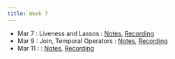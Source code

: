 ```yaml
---
title: Week 7
---
```


- Mar 7 : Liveness and Lassos : [Notes](https://hackmd.io/@lfs/Hk8NnifZ9), [Recording](https://brown.hosted.panopto.com/Panopto/Pages/Viewer.aspx?id=34419976-5b79-48a0-9186-ae2900f6452f)
- Mar 9 : Join, Temporal Operators : [Notes](https://hackmd.io/@lfs/BklLh8rb9), [Recording](https://brown.hosted.panopto.com/Panopto/Pages/Viewer.aspx?id=2801c9d9-c13e-4555-b07a-ae2900f6454b)
- Mar 11 : : [Notes](#), [Recording](#)
